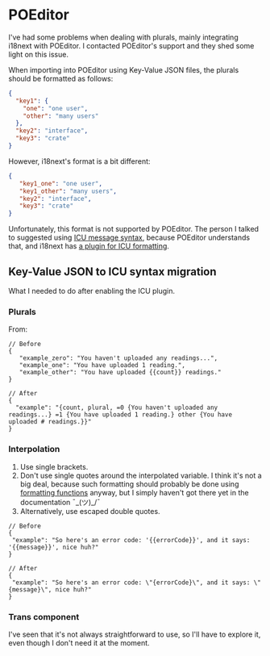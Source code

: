# POEditor

I've had some problems when dealing with plurals, mainly integrating i18next with POEditor.
I contacted POEditor's support and they shed some light on this issue. 

When importing into POEditor using Key-Value JSON files, the plurals should be formatted as follows:
```json
{
  "key1": {
    "one": "one user",
    "other": "many users"
  },
  "key2": "interface",
  "key3": "crate"
}
```
However, i18next's format is a bit different:
```json
{
   "key1_one": "one user",
   "key1_other": "many users",
   "key2": "interface",
   "key3": "crate"
}
```
Unfortunately, this format is not supported by POEditor. The person I talked to suggested using [ICU message syntax](https://poeditor.com/kb/icu-message-syntax-plurals),
because POEditor understands that, and i18next has [a plugin for ICU formatting](https://github.com/i18next/i18next-icu).

## Key-Value JSON to ICU syntax migration

What I needed to do after enabling the ICU plugin.

### Plurals

From:
```json5
// Before
{
   "example_zero": "You haven't uploaded any readings...",
   "example_one": "You have uploaded 1 reading.",
   "example_other": "You have uploaded {{count}} readings."
}
```
```json5
// After
{
  "example": "{count, plural, =0 {You haven't uploaded any readings...} =1 {You have uploaded 1 reading.} other {You have uploaded # readings.}}"
}
```

### Interpolation

1. Use single brackets.
2. Don't use single quotes around the interpolated variable. I think it's not a big deal, because such formatting should
   probably be done using [formatting functions](https://www.i18next.com/translation-function/formatting) anyway, but 
   I simply haven't got there yet in the documentation ¯\_(ツ)_/¯
3. Alternatively, use escaped double quotes.

```json5
// Before
{
 "example": "So here's an error code: '{{errorCode}}', and it says: '{{message}}', nice huh?"      
}
```
```json5
// After
{
 "example": "So here's an error code: \"{errorCode}\", and it says: \"{message}\", nice huh?"      
}
```

### Trans component

I've seen that it's not always straightforward to use, so I'll have to explore it, even though I don't need
it at the moment.
